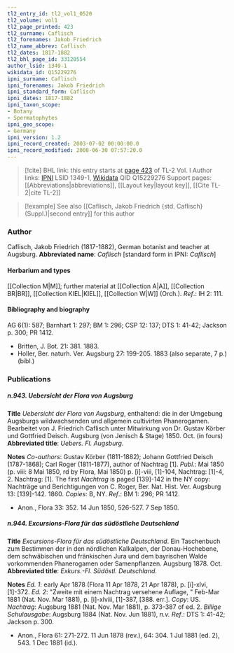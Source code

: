 ```yaml
---
tl2_entry_id: tl2_vol1_0520
tl2_volume: vol1
tl2_page_printed: 423
tl2_surname: Caflisch
tl2_forenames: Jakob Friedrich
tl2_name_abbrev: Caflisch
tl2_dates: 1817-1882
tl2_bhl_page_id: 33120554
author_lsid: 1349-1
wikidata_id: Q15229276
ipni_surname: Caflisch
ipni_forenames: Jakob Friedrich
ipni_standard_form: Caflisch
ipni_dates: 1817-1882
ipni_taxon_scope: 
- Botany
- Spermatophytes
ipni_geo_scope: 
- Germany
ipni_version: 1.2
ipni_record_created: 2003-07-02 00:00:00.0
ipni_record_modified: 2008-06-30 07:57:20.0
---
```


> [!cite] BHL link: this entry starts at [page 423](https://www.biodiversitylibrary.org/page/33120554) of TL-2 Vol. I
> Author links: [IPNI](https://www.ipni.org/a/1349-1) LSID 1349-1, [Wikidata](https://www.wikidata.org/wiki/Q15229276) QID Q15229276
> Support pages: [[Abbreviations|abbreviations]], [[Layout key|layout key]], [[Cite TL-2|cite TL-2]]

> [!example] See also [[Caflisch, Jakob Friedrich {std. Caflisch} (Suppl.)|second entry]] for this author

### Author

Caflisch, Jakob Friedrich (1817-1882), German botanist and teacher at Augsburg. 
**Abbreviated name**: *Caflisch* \[standard form in IPNI: *Caflisch*\]

#### Herbarium and types

[[Collection M|M]]; further material at [[Collection A|A]], [[Collection BR|BR]], [[Collection KIEL|KIEL]], [[Collection W|W]] (Orch.).
*Ref*.: IH 2: 111.

#### Bibliography and biography

AG 6(1): 587; Barnhart 1: 297; BM 1: 296; CSP 12: 137; DTS 1: 41-42; Jackson p. 300; PR 1412.
- Britten, J. Bot. 21: 381. 1883.
- Holler, Ber. naturh. Ver. Augsburg 27: 199-205. 1883 (also separate, 7 p.) (bibl.)

### Publications

##### n.943. Uebersicht der Flora von Augsburg

**Title**
*Uebersicht der Flora von Augsburg*, enthaltend: die in der Umgebung Augsburgs wildwachsenden und allgemein cultivirten Phanerogamen. Bearbeitet von J. Friedrich Caflisch unter Mitwirkung von Dr. Gustav Körber und Gottfried Deisch. Augsburg (von Jenisch & Stage) 1850. Oct. (in fours)
**Abbreviated title**: *Uebers. Fl. Augsburg*.

**Notes**
*Co-authors*: Gustav Körber (1811-1882); Johann Gottfried Deisch (1787-1868); Carl Roger (1811-1877), author of Nachtrag \[1\].
*Publ*.: Mai 1850 (p. viii: 8 Mai 1850, rd by Flora, Mai 1850) p. \[i\]-viii, \[1\]-104, Nachtrag: \[1\]-4, 2. Nachtrag: \[1\]. The first *Nachtrag* is paged \[139\]-142 in the NY copy: Nachträge und Berichtigungen von C. Roger, Ber. Nat. Hist. Ver. Augsburg 13: \[139\]-142. 1860. *Copies*: B, NY.
*Ref*.: BM 1: 296; PR 1412.
- Anon., Flora 33: 352. 14 Jun 1850, 526-527. 7 Sep 1850.

##### n.944. Excursions-Flora für das südöstliche Deutschland

**Title**
*Excursions-Flora für das südöstliche Deutschland*. Ein Taschenbuch zum Bestimmen der in den nördlichen Kalkalpen, der Donau-Hochebene, dem schwäbischen und fränkischen Jura und dem bayrischen Walde vorkommenden Phanerogamen oder Samenpflanzen. Augsburg 1878. Oct.
**Abbreviated title**: *Exkurs.-Fl. Südöstl. Deutschland*.

**Notes**
*Ed. 1*: early Apr 1878 (Flora 11 Apr 1878, 21 Apr 1878), p. \[i\]-xlvi, \[1\]-372.
*Ed. 2*: "Zweite mit einem Nachtrag versehene Auflage, " Feb-Mar 1881 (Nat. Nov. Mar 1881), p. \[i\]-xlviii, \[1\]-387, \[388. err.\]. *Copy*: US.
*Nachtrag*: Augsburg 1881 (Nat. Nov. Mar 1881), p. 373-387 of ed. 2.
*Billige Schulausgabe*: Augsburg 1884 (Nat. Nov. Jun 1881), *n.v.*
*Ref*.: DTS 1: 41-42; Jackson p. 300.
- Anon., Flora 61: 271-272. 11 Jun 1878 (rev.), 64: 304. 1 Jul 1881 (ed. 2), 543. 1 Dec 1881 (id.).

